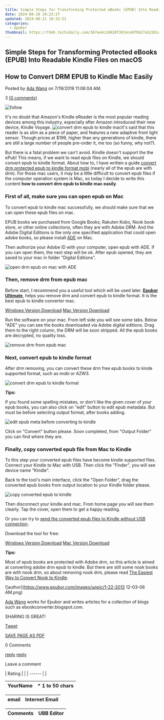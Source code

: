 ```yaml
---
title: Simple Steps for Transforming Protected eBooks (EPUB) Into Readable Kindle Files on macOS
date: 2024-08-20 19:23:27
updated: 2024-08-21 10:32:51
categories:
  - epubor
thumbnail: https://thmb.techidaily.com/367ee4c24820f3014ce079b27a52261c1491c40b5068f8f5a3061146a72cbc3e.png
---
```


## Simple Steps for Transforming Protected eBooks (EPUB) Into Readable Kindle Files on macOS

## How to Convert DRM EPUB to Kindle Mac Easily

Posted by [Ada Wang](https://plus.google.com/+AdaWang/posts) on 7/19/2019 11:06:04 AM.

3 [(0 comments)](http://www.epubor.com/#comment-area) 



![follow](http://www.epubor.com/images/follow.png)

It's no doubt that Amazon's Kindle eReader is the most popular reading devices among this industry, especially after Amazon introduced their new device, Kindle Voyage. ![convert drm epub to kindle mac](http://www.epubor.com/images/uppic/convert-drm-epub-to-kindle-mac.jpg)It's said that this reader is as slim as a piece of paper, and features a new adaptive front light sensor. Though prices at $199, higher than any generations of kindle, there are still a large number of people pre-order it, me too (so funny, why not?).

But there is a fatal problem we can't avoid. Kindle doesn't support the the ePub! This means, if we want to read epub files on Kindle, we should convert epub to kindle format. About how to, I have written a guide [convert drm protected epub to kindle format mobi](https://tools.techidaily.com/epubor/products/) (nearly all of the epub are with drm). For those mac users, it may be a little difficult to convert epub files if the computer operation system is Mac, so today I decide to write this content **how to convert drm epub to kindle mac easily**.

### First of all, make sure you can open epub on Mac

To convert epub to kindle mac successfully, we should make sure that we can open these epub files on mac. 

EPUB books we purchased from Google Books, Rakuten Kobo, Nook book store, or other online collections, often they are with Adobe DRM. And the Adobe Digital Editions is the only one specified application that could open adobe books, so please install [ADE](http://www.adobe.com/solutions/ebook/digital-editions/download.html) on Mac.

Then authorize your Adobe ID with your computer, open epub with ADE. If you can open them, the next step will be ok. After epub opened, they are saved to your mac in folder "Digital Editions".

![open drm epub on mac with ADE](http://www.epubor.com/images/uppic/open-drm-epub-on-mac.png)

### Then, remove drm from epub mac

Before start, I recommend you a useful tool which will be used later. [**Epubor Ultimate**](https://tools.techidaily.com/epubor/ultimate/), helps you remove drm and convert epub to kindle format. It is the best epub to kindle converter mac.

[Windows Version Download](https://tools.techidaily.com/epubor/ultimate/) [Mac Version Download](https://tools.techidaily.com/epubor/ultimate/)

Run the software on your mac. From left side you will see some tabs. Below "ADE” you can see the books downloaded via Adobe digital editions. Drag them to the right column, the DRM will be soon stripped. All the epub books are decrypted, no quality loss.

![remove drm from epub mac](http://www.epubor.com/images/uppic/remove-drm-from-epub.png)

### Next, convert epub to kindle format

After drm removing, you can convert these drm free epub books to kinde supported format, such as mobi or AZW3\. 

![convert drm epub to kindle format](http://www.epubor.com/images/uppic/convert-epub-to-kindle.jpg)

_**Tips:**_

If you found some spelling mistakes, or don't like the given cover of your epub books, you can also click on "edit" button to edit epub metadata. But must be before selecting output format, after books adding.

![edit epub meta before converting to kindle](http://www.epubor.com/images/uppic/edit-epub-meta.png)

Click on "Convert" button please. Soon completed, from "Output Folder" you can find where they are.

### Finally, copy converted epub file from Mac to Kindle

To this step your converted epub files have become kindle supported files. Connect your Kindle to Mac with USB. Then click the "Finder", you will see device name "Kindle". 

Back to the tool's main interface, click the "Open Folder", drag the converted epub books from output location to your Kindle folder please.

![copy converted epub to kindle](http://www.epubor.com/images/uppic/copy-converted-epub-to-kindle.png)

Then disconnect your kindle and mac. From home page you will see them clearly. Tap the cover, open them to get a happy reading.

Or you can try to [send the converted epub files to Kindle without USB connection](https://tools.techidaily.com/epubor/products/).

Download the tool for free:

[Windows Version Download](https://tools.techidaily.com/epubor/ultimate/) [Mac Version Download](https://tools.techidaily.com/epubor/ultimate/)

_**Tips:**_

Most of epub books are protected with Adobe drm, so this article is aimed at converting adobe drm epub to kindle. But there are still some nook books are with nook drm, so about removing nook drm, please read [The Easiest Way to Convert Nook to Kindle](https://tools.techidaily.com/epubor/products/).

![author](https://www.epubor.com/images/uppic/1-22-2013 12-03-06 AM.png)

[Ada Wang](https://plus.google.com/+AdaWang/posts) works for Epubor and writes articles for a collection of blogs such as ebookconverter.blogspot.com.

SHARING IS GREAT!

[Tweet](https://twitter.com/share) 

[SAVE PAGE AS PDF](https://tools.techidaily.com/epubor/products/) 



0 Comments

[reply](https://tools.techidaily.com/epubor/products/) [reply](https://tools.techidaily.com/epubor/products/) 

Leave a comment

| Rating |  |
| ------ |  |

| YourName | \*  1 to 50 chars |
| -------- | ----------------- |

| email | Internet Email |
| ----- | -------------- |

| Comments | UBB Editor |
| -------- | ---------- |

<ins class="adsbygoogle"
     style="display:block"
     data-ad-format="autorelaxed"
     data-ad-client="ca-pub-7571918770474297"
     data-ad-slot="1223367746"></ins>



<ins class="adsbygoogle"
     style="display:block"
     data-ad-client="ca-pub-7571918770474297"
     data-ad-slot="8358498916"
     data-ad-format="auto"
     data-full-width-responsive="true"></ins>
